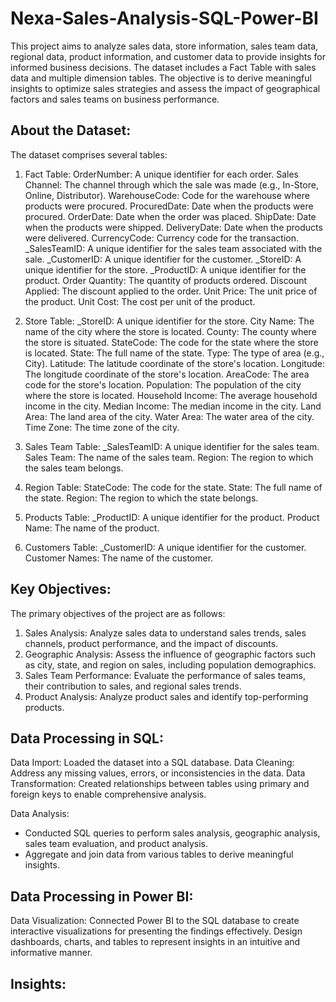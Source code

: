 # Nexa-Sales-Analysis-SQL-Power-BI

This project aims to analyze sales data, store information, sales team data, regional data, product information, and customer data to provide insights for informed business decisions. The dataset includes a Fact Table with sales data and multiple dimension tables. The objective is to derive meaningful insights to optimize sales strategies and assess the impact of geographical factors and sales teams on business performance.

## About the Dataset:

The dataset comprises several tables:

1. Fact Table:
OrderNumber: A unique identifier for each order.
Sales Channel: The channel through which the sale was made (e.g., In-Store, Online, Distributor).
WarehouseCode: Code for the warehouse where products were procured.
ProcuredDate: Date when the products were procured.
OrderDate: Date when the order was placed.
ShipDate: Date when the products were shipped.
DeliveryDate: Date when the products were delivered.
CurrencyCode: Currency code for the transaction.
_SalesTeamID: A unique identifier for the sales team associated with the sale.
_CustomerID: A unique identifier for the customer.
_StoreID: A unique identifier for the store.
_ProductID: A unique identifier for the product.
Order Quantity: The quantity of products ordered.
Discount Applied: The discount applied to the order.
Unit Price: The unit price of the product.
Unit Cost: The cost per unit of the product.

2. Store Table:
_StoreID: A unique identifier for the store.
City Name: The name of the city where the store is located.
County: The county where the store is situated.
StateCode: The code for the state where the store is located.
State: The full name of the state.
Type: The type of area (e.g., City).
Latitude: The latitude coordinate of the store's location.
Longitude: The longitude coordinate of the store's location.
AreaCode: The area code for the store's location.
Population: The population of the city where the store is located.
Household Income: The average household income in the city.
Median Income: The median income in the city.
Land Area: The land area of the city.
Water Area: The water area of the city.
Time Zone: The time zone of the city.

3. Sales Team Table:
_SalesTeamID: A unique identifier for the sales team.
Sales Team: The name of the sales team.
Region: The region to which the sales team belongs.

4. Region Table:
StateCode: The code for the state.
State: The full name of the state.
Region: The region to which the state belongs.

5. Products Table:
_ProductID: A unique identifier for the product.
Product Name: The name of the product.

6. Customers Table:
_CustomerID: A unique identifier for the customer.
Customer Names: The name of the customer.

## Key Objectives:

The primary objectives of the project are as follows:
1. Sales Analysis: Analyze sales data to understand sales trends, sales channels, product performance, and the impact of discounts.
2. Geographic Analysis: Assess the influence of geographic factors such as city, state, and region on sales, including population demographics.
3. Sales Team Performance: Evaluate the performance of sales teams, their contribution to sales, and regional sales trends.
4. Product Analysis: Analyze product sales and identify top-performing products.

## Data Processing in SQL:

Data Import: Loaded the dataset into a SQL database.
Data Cleaning: Address any missing values, errors, or inconsistencies in the data.
Data Transformation: Created relationships between tables using primary and foreign keys to enable comprehensive analysis.

Data Analysis:
* Conducted SQL queries to perform sales analysis, geographic analysis, sales team evaluation, and product analysis.
* Aggregate and join data from various tables to derive meaningful insights.

## Data Processing in Power BI:
Data Visualization: Connected Power BI to the SQL database to create interactive visualizations for presenting the findings effectively.
Design dashboards, charts, and tables to represent insights in an intuitive and informative manner.

## Insights:

